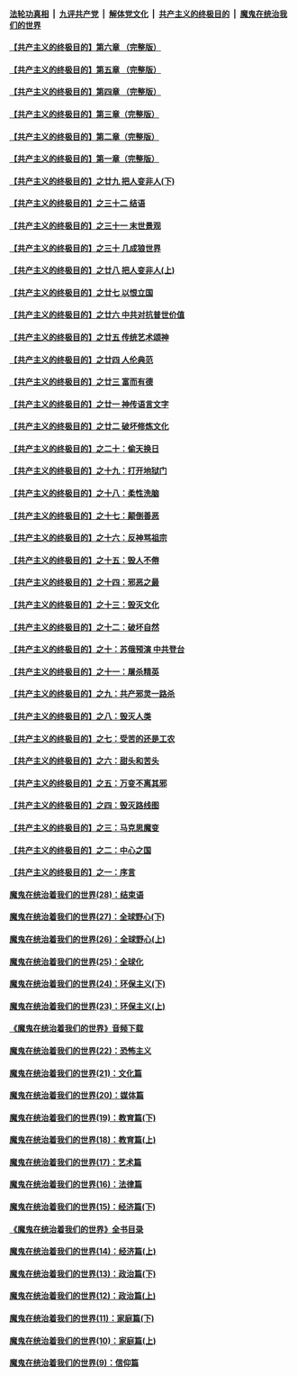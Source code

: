 ####  [法轮功真相](../../../../basic/blob/master/README.md?t=05042331) &nbsp;|&nbsp; [九评共产党](../../../../9ping.md/blob/master/README.md?t=05042331) &nbsp;|&nbsp; [解体党文化](../../../../jtdwh.md/blob/master/README.md?t=05042331)  &nbsp;|&nbsp; [共产主义的终极目的](../../../../gczydzjmd.md/blob/master/README.md?t=05042331) &nbsp;|&nbsp; [魔鬼在统治我们的世界](../../../../mgztzwmdsj.md/blob/master/README.md?t=05042331) 

#### [【共产主义的终极目的】第六章 （完整版）](../pages/nsc422/n11428913.md?t=05042331) 

#### [【共产主义的终极目的】第五章 （完整版）](../pages/nsc422/n11428912.md?t=05042331) 

#### [【共产主义的终极目的】第四章 （完整版）](../pages/nsc422/n11428907.md?t=05042331) 

#### [【共产主义的终极目的】第三章（完整版）](../pages/nsc422/n11428848.md?t=05042331) 

#### [【共产主义的终极目的】第二章（完整版）](../pages/nsc422/n11428831.md?t=05042331) 

#### [【共产主义的终极目的】第一章（完整版）](../pages/nsc422/n11417651.md?t=05042331) 

#### [【共产主义的终极目的】之廿九 把人变非人(下)](../pages/nsc422/n11344140.md?t=05042331) 

#### [【共产主义的终极目的】之三十二 结语](../pages/nsc422/n11360535.md?t=05042331) 

#### [【共产主义的终极目的】之三十一 末世景观](../pages/nsc422/n11351129.md?t=05042331) 

#### [【共产主义的终极目的】之三十 几成狼世界](../pages/nsc422/n11348280.md?t=05042331) 

#### [【共产主义的终极目的】之廿八 把人变非人(上)](../pages/nsc422/n11340492.md?t=05042331) 

#### [【共产主义的终极目的】之廿七 以恨立国](../pages/nsc422/n11336944.md?t=05042331) 

#### [【共产主义的终极目的】之廿六 中共对抗普世价值](../pages/nsc422/n11324785.md?t=05042331) 

#### [【共产主义的终极目的】之廿五 传统艺术颂神](../pages/nsc422/n11296396.md?t=05042331) 

#### [【共产主义的终极目的】之廿四 人伦典范](../pages/nsc422/n11296397.md?t=05042331) 

#### [【共产主义的终极目的】之廿三 富而有德](../pages/nsc422/n11283598.md?t=05042331) 

#### [【共产主义的终极目的】之廿一 神传语言文字](../pages/nsc422/n11263265.md?t=05042331) 

#### [【共产主义的终极目的】之廿二 破坏修炼文化](../pages/nsc422/n11245728.md?t=05042331) 

#### [【共产主义的终极目的】之二十：偷天换日](../pages/nsc422/n11238846.md?t=05042331) 

#### [【共产主义的终极目的】之十九：打开地狱门](../pages/nsc422/n11206376.md?t=05042331) 

#### [【共产主义的终极目的】之十八：柔性洗脑](../pages/nsc422/n11199994.md?t=05042331) 

#### [【共产主义的终极目的】之十七：颠倒善恶](../pages/nsc422/n11179782.md?t=05042331) 

#### [【共产主义的终极目的】之十六：反神骂祖宗](../pages/nsc422/n11166798.md?t=05042331) 

#### [【共产主义的终极目的】之十五：毁人不倦](../pages/nsc422/n11166792.md?t=05042331) 

#### [【共产主义的终极目的】之十四：邪恶之最](../pages/nsc422/n11150249.md?t=05042331) 

#### [【共产主义的终极目的】之十三：毁灭文化](../pages/nsc422/n11135227.md?t=05042331) 

#### [【共产主义的终极目的】之十二：破坏自然](../pages/nsc422/n11135214.md?t=05042331) 

#### [【共产主义的终极目的】之十：苏俄预演 中共登台](../pages/nsc422/n11118424.md?t=05042331) 

#### [【共产主义的终极目的】之十一：屠杀精英](../pages/nsc422/n11118442.md?t=05042331) 

#### [【共产主义的终极目的】之九：共产邪灵一路杀](../pages/nsc422/n11114139.md?t=05042331) 

#### [【共产主义的终极目的】之八：毁灭人类](../pages/nsc422/n11108503.md?t=05042331) 

#### [【共产主义的终极目的】之七：受苦的还是工农](../pages/nsc422/n11101809.md?t=05042331) 

#### [【共产主义的终极目的】之六：甜头和苦头](../pages/nsc422/n11096971.md?t=05042331) 

#### [【共产主义的终极目的】之五：万变不离其邪](../pages/nsc422/n11091285.md?t=05042331) 

#### [【共产主义的终极目的】之四：毁灭路线图](../pages/nsc422/n11086284.md?t=05042331) 

#### [【共产主义的终极目的】之三：马克思魔变](../pages/nsc422/n11061941.md?t=05042331) 

#### [【共产主义的终极目的】之二：中心之国](../pages/nsc422/n11047728.md?t=05042331) 

#### [【共产主义的终极目的】之一：序言](../pages/nsc422/n11086077.md?t=05042331) 

#### [魔鬼在统治着我们的世界(28)：结束语](../pages/nsc422/n10936246.md?t=05042331) 

#### [魔鬼在统治着我们的世界(27)：全球野心(下)](../pages/nsc422/n10928319.md?t=05042331) 

#### [魔鬼在统治着我们的世界(26)：全球野心(上)](../pages/nsc422/n10900318.md?t=05042331) 

#### [魔鬼在统治着我们的世界(25)：全球化](../pages/nsc422/n10788205.md?t=05042331) 

#### [魔鬼在统治着我们的世界(24)：环保主义(下)](../pages/nsc422/n10695307.md?t=05042331) 

#### [魔鬼在统治着我们的世界(23)：环保主义(上)](../pages/nsc422/n10688613.md?t=05042331) 

#### [《魔鬼在统治着我们的世界》音频下载](../pages/nsc422/n10635553.md?t=05042331) 

#### [魔鬼在统治着我们的世界(22)：恐怖主义](../pages/nsc422/n10614727.md?t=05042331) 

#### [魔鬼在统治着我们的世界(21)：文化篇](../pages/nsc422/n10597706.md?t=05042331) 

#### [魔鬼在统治着我们的世界(20)：媒体篇](../pages/nsc422/n10586579.md?t=05042331) 

#### [魔鬼在统治着我们的世界(19)：教育篇(下)](../pages/nsc422/n10564808.md?t=05042331) 

#### [魔鬼在统治着我们的世界(18)：教育篇(上)](../pages/nsc422/n10526970.md?t=05042331) 

#### [魔鬼在统治着我们的世界(17)：艺术篇](../pages/nsc422/n10499093.md?t=05042331) 

#### [魔鬼在统治着我们的世界(16)：法律篇](../pages/nsc422/n10485969.md?t=05042331) 

#### [魔鬼在统治着我们的世界(15)：经济篇(下)](../pages/nsc422/n10469975.md?t=05042331) 

#### [《魔鬼在统治着我们的世界》全书目录](../pages/nsc422/n10464261.md?t=05042331) 

#### [魔鬼在统治着我们的世界(14)：经济篇(上)](../pages/nsc422/n10457370.md?t=05042331) 

#### [魔鬼在统治着我们的世界(13)：政治篇(下)](../pages/nsc422/n10448270.md?t=05042331) 

#### [魔鬼在统治着我们的世界(12)：政治篇(上)](../pages/nsc422/n10444576.md?t=05042331) 

#### [魔鬼在统治着我们的世界(11)：家庭篇(下)](../pages/nsc422/n10440961.md?t=05042331) 

#### [魔鬼在统治着我们的世界(10)：家庭篇(上)](../pages/nsc422/n10435448.md?t=05042331) 

#### [魔鬼在统治着我们的世界(9)：信仰篇](../pages/nsc422/n10432159.md?t=05042331) 

